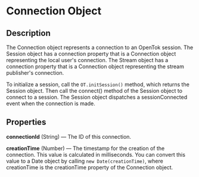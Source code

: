# Connection Object

## Description

The Connection object represents a connection to an OpenTok session. The Session object has a connection property that is a Connection object representing the local user's connection. The Stream object has a connection property that is a Connection object representing the stream publisher's connection.

To initialize a session, call the `OT.initSession()` method, which returns the Session object. Then call the connect() method of the Session object to connect to a session. The Session object dispatches a sessionConnected event when the connection is made. 

## Properties

**connectionId** (String) — The ID of this connection.

**creationTime** (Number) — The timestamp for the creation of the connection. This value is calculated in milliseconds. You can convert this value to a Date object by calling `new Date(creationTime)`, where creationTime is the creationTime property of the Connection object.
